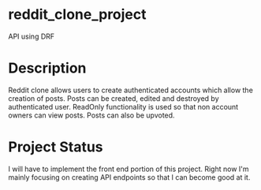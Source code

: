 # reddit_clone_project
API using DRF

# Description
Reddit clone allows users to create authenticated accounts which allow the creation of posts. Posts can be created, edited and destroyed by authenticated user. ReadOnly 
functionality is used so that non account owners can view posts. Posts can also be upvoted. 

# Project Status
I will have to implement the front end portion of this project. Right now I'm mainly focusing on creating API endpoints so that I can become good at it. 
